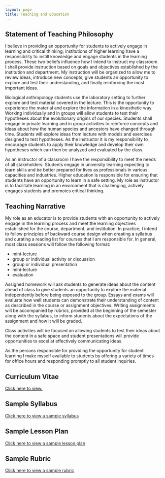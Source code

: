```yaml
---
layout: page
title: Teaching and Education
---
```




## Statement of Teaching Philosophy

I believe in providing an opportunity for students to actively engage in learning and critical thinking; institutions of higher learning have a responsibility to instill knowledge and engage students in the learning process. These two beliefs influence how I intend to instruct my classroom. I shall provide instruction based on goals and objectives established by the institution and department. My instruction will be organized to allow me to review ideas, introduce new concepts, give students an opportunity to explore and test their understanding, and finally reinforcing the most important ideas.

Biological anthropology students use the laboratory setting to further explore and test material covered in the lecture. This is the opportunity to experience the material and explore the information in a kinesthetic way. Working individually and in groups will allow students to test their hypotheses about the evolutionary origins of our species. Students shall engage in private learning and in group activities to reinforce concepts and ideas about how the human species and ancestors have changed through time. Students will explore ideas from lecture with models and exercises designed to test hypotheses. As the instructor it is my responsibility to encourage students to apply their knowledge and develop their own hypotheses which can then be analyzed and evaluated by the class.

As an instructor of a classroom I have the responsibility to meet the needs of all stakeholders. Students engage in university learning expecting to learn skills and be better prepared for lives as professionals in various capacities and industries. Higher education is responsible for ensuring that students have an opportunity to learn in a safe setting. My role as instructor is to facilitate learning in an environment that is challenging, actively engages students and promotes critical thinking.

## Teaching Narrative

My role as an educator is to provide students with an opportunity to actively engage in the learning process and meet the learning objectives established for the course, department, and institution. In practice, I intend to follow principles of backward course design when creating a syllabus and curating a reading list for courses that I am responsible for. In general, most class sessions will follow the following format:

- mini-lecture
- group or individual activity or discussion
- group or individual presentation
- mini-lecture
- evaluation

Assigned homework will ask students to generate ideas about the content ahead of class to give students an opportunity to explore the material independently before being exposed to the group. Essays and exams will evaluate how well students can demonstrate their understanding of content as described in the course or assignment objectives. Writing assignments will be accompanied by rubrics, provided at the beginning of the semester along with the syllabus, to inform students about the expectations of the assignment and how it will be graded.

Class activities will be focused on allowing students to test their ideas about the content in a safe space and student presentations will provide opportunities to excel at effectively communicating ideas.

As the persons responsible for providing the opportunity for student learning I make myself available to students by offering a variety of times for office hours and responding promptly to all student inquiries.

## Curriculum Vitae

[Click here to view: ](http://myweb.usf.edu/~reneherrera/cv.html)

## Sample Syllabus

[Click here to view a sample syllabus ](https://www.dropbox.com/s/pmt637ii4j6q34p/Syllabus-Sample-2016-03-04.pdf?dl=0)

## Sample Lesson Plan

[Click here to view a sample lesson plan ](https://www.dropbox.com/s/ft22gatemmvd36s/lesson-plan-sample-2016-03-04.pdf?dl=0)

## Sample Rubric

[Click here to view a sample rubric ](https://www.dropbox.com/s/p2j29q4za6xz6vq/rubric-sample.pdf?dl=0)
